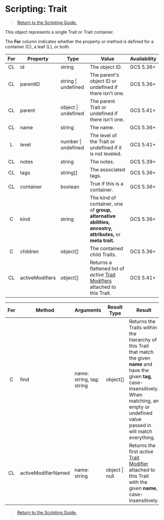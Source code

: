 # Scripting: Trait

> [Return to the Scripting Guide.](../Scripting%20Guide)

This object represents a single Trait or Trait container.

The **For** column indicates whether the property or method is defined for a container (C), a leaf (L), or both.

| For | Property | Type | Value | Availability
| :-: | --- | --- | --- | ---
| CL | id | string | The object ID. | GCS 5.36+
| CL | parentID | string \| undefined | The parent's object ID or undefined if there isn't one. | GCS 5.36+
| CL | parent | object \| undefined | The parent Trait or undefined if there isn't one. | GCS 5.41+
| CL | name | string | The name. | GCS 5.36+
| L | level | number \| undefined | The level of the Trait or undefined if it is not leveled. | GCS 5.41+
| CL | notes | string | The notes. | GCS 5.39+
| CL | tags | string[] | The associated tags. | GCS 5.36+
| CL | container | boolean | True if this is a container. | GCS 5.36+
| C | kind | string | The kind of container, one of **group, alternative abilities, ancestry, attributes,** or **meta trait.** | GCS 5.36+
| C | children | object[] | The contained child Traits. | GCS 5.36+
| CL | activeModifiers | object[] | Returns a flattened list of _active_ [Trait Modifiers](Trait%20Modifier) attached to this Trait. | GCS 5.41+

| For | Method | Arguments | Result Type | Result | Availability
| :-: | --- | --- | --- | --- | ---
| C | find | name: string, tag: string | object[] | Returns the Traits within the hierarchy of this Trait that match the given **name** and have the given **tag**, case-insensitively. When matching, an empty or undefined value passed in will match everything. | GCS 5.36+
| CL | activeModifierNamed | name: string | object \| null | Returns the first _active_ [Trait Modifier](Trait%20Modifier) attached to this Trait with the given **name**, case-insensitively. | GCS 5.41+

> [Return to the Scripting Guide.](../Scripting%20Guide)
